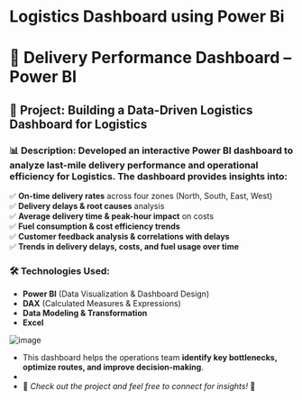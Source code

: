 # Logistics Dashboard using Power Bi

 # 🚀 Delivery Performance Dashboard – Power BI   
 
 ## 📌 Project: Building a Data-Driven Logistics Dashboard for Logistics 
 
 ### 📊 Description:  Developed an **interactive Power BI dashboard** to analyze last-mile delivery performance and operational efficiency for Logistics. The dashboard provides insights into: 
 ✅ **On-time delivery rates** across four zones (North, South, East, West)   
 ✅ **Delivery delays & root causes** analysis  
 ✅ **Average delivery time & peak-hour impact** on costs   
 ✅ **Fuel consumption & cost efficiency trends**   
 ✅ **Customer feedback analysis & correlations with delays**   
 ✅ **Trends in delivery delays, costs, and fuel usage over time** 
 
 ### 🛠️ Technologies Used:  
 - **Power BI** (Data Visualization & Dashboard Design)
 - **DAX** (Calculated Measures & Expressions)
 - **Data Modeling & Transformation**
 - **Excel**

 ![image](https://github.com/user-attachments/assets/b1d99e75-1c08-44ef-8673-e9f7ba0dfb0b)

 - This dashboard helps the operations team **identify key bottlenecks, optimize routes, and improve decision-making**.
 -
 -   📌 *Check out the project and feel free to connect for insights!* 🚀  
